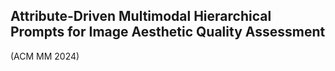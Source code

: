 ## Attribute-Driven Multimodal Hierarchical Prompts for Image Aesthetic Quality Assessment
(ACM MM 2024)
